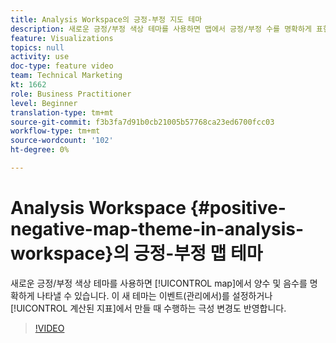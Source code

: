 ```yaml
---
title: Analysis Workspace의 긍정-부정 지도 테마
description: 새로운 긍정/부정 색상 테마를 사용하면 맵에서 긍정/부정 수를 명확하게 표현할 수 있습니다. 이 새 테마는 이벤트(관리에서)를 설정하거나 계산된 지표로 만들 때 발생하는 모든 극성 변경 사항도 반영합니다.
feature: Visualizations
topics: null
activity: use
doc-type: feature video
team: Technical Marketing
kt: 1662
role: Business Practitioner
level: Beginner
translation-type: tm+mt
source-git-commit: f3b3fa7d91b0cb21005b57768ca23ed6700fcc03
workflow-type: tm+mt
source-wordcount: '102'
ht-degree: 0%

---
```



# Analysis Workspace {#positive-negative-map-theme-in-analysis-workspace}의 긍정-부정 맵 테마

새로운 긍정/부정 색상 테마를 사용하면 [!UICONTROL map]에서 양수 및 음수를 명확하게 나타낼 수 있습니다. 이 새 테마는 이벤트(관리에서)를 설정하거나 [!UICONTROL 계산된 지표]에서 만들 때 수행하는 극성 변경도 반영합니다.

>[!VIDEO](https://video.tv.adobe.com/v/23127/?quality=12)
